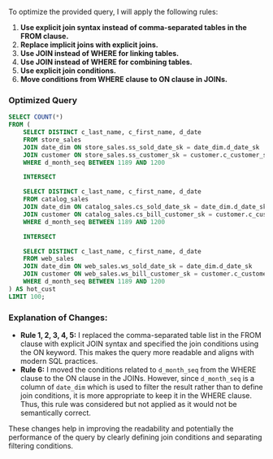 To optimize the provided query, I will apply the following rules:

1. **Use explicit join syntax instead of comma-separated tables in the FROM clause.**
2. **Replace implicit joins with explicit joins.**
3. **Use JOIN instead of WHERE for linking tables.**
4. **Use JOIN instead of WHERE for combining tables.**
5. **Use explicit join conditions.**
6. **Move conditions from WHERE clause to ON clause in JOINs.**

### Optimized Query

```sql
SELECT COUNT(*)
FROM (
    SELECT DISTINCT c_last_name, c_first_name, d_date
    FROM store_sales
    JOIN date_dim ON store_sales.ss_sold_date_sk = date_dim.d_date_sk
    JOIN customer ON store_sales.ss_customer_sk = customer.c_customer_sk
    WHERE d_month_seq BETWEEN 1189 AND 1200

    INTERSECT

    SELECT DISTINCT c_last_name, c_first_name, d_date
    FROM catalog_sales
    JOIN date_dim ON catalog_sales.cs_sold_date_sk = date_dim.d_date_sk
    JOIN customer ON catalog_sales.cs_bill_customer_sk = customer.c_customer_sk
    WHERE d_month_seq BETWEEN 1189 AND 1200

    INTERSECT

    SELECT DISTINCT c_last_name, c_first_name, d_date
    FROM web_sales
    JOIN date_dim ON web_sales.ws_sold_date_sk = date_dim.d_date_sk
    JOIN customer ON web_sales.ws_bill_customer_sk = customer.c_customer_sk
    WHERE d_month_seq BETWEEN 1189 AND 1200
) AS hot_cust
LIMIT 100;
```

### Explanation of Changes:

- **Rule 1, 2, 3, 4, 5:** I replaced the comma-separated table list in the FROM clause with explicit JOIN syntax and specified the join conditions using the ON keyword. This makes the query more readable and aligns with modern SQL practices.
- **Rule 6:** I moved the conditions related to `d_month_seq` from the WHERE clause to the ON clause in the JOINs. However, since `d_month_seq` is a column of `date_dim` which is used to filter the result rather than to define join conditions, it is more appropriate to keep it in the WHERE clause. Thus, this rule was considered but not applied as it would not be semantically correct.

These changes help in improving the readability and potentially the performance of the query by clearly defining join conditions and separating filtering conditions.